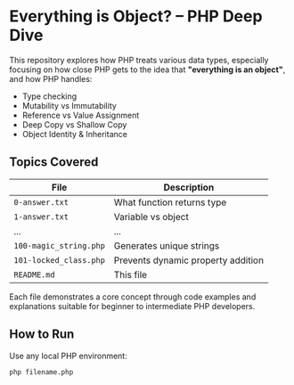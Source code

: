 # Everything is Object? – PHP Deep Dive

This repository explores how PHP treats various data types, especially focusing on how close PHP gets to the idea that **"everything is an object"**, and how PHP handles:

- Type checking
- Mutability vs Immutability
- Reference vs Value Assignment
- Deep Copy vs Shallow Copy
- Object Identity & Inheritance

## Topics Covered

| File | Description |
|------|-------------|
| `0-answer.txt` | What function returns type |
| `1-answer.txt` | Variable vs object |
| ... | ... |
| `100-magic_string.php` | Generates unique strings |
| `101-locked_class.php` | Prevents dynamic property addition |
| `README.md` | This file |

Each file demonstrates a core concept through code examples and explanations suitable for beginner to intermediate PHP developers.

## How to Run

Use any local PHP environment:
```bash
php filename.php
